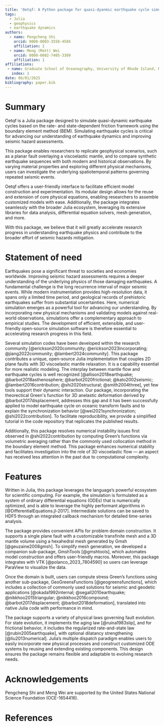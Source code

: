 ```yaml
---
title: 'Oetqf: A Python package for quasi-dyanmic earthquake cycle simulation'
tags:
  - Julia
  - geophysics
  - earthquake dynamics
authors:
  - name: Pengcheng Shi
    orcid: 0000-0003-3558-458X
    affiliation: 1
  - name: Meng (Matt) Wei
    orcid: 0000-0002-7405-3389
    affiliation: 1
affiliations:
 - name: Graduate School of Oceanography, University of Rhode Island, Narragansett, RI, US
   index: 1
date: 06/01/2025
bibliography: paper.bib
---
```


# Summary

Oetqf is a Julia package designed to simulate quasi-dynamic earthquake cycles based on the rate- and state-dependent friction framework using the boundary element method (BEM). Simulating earthquake cycles is critical for advancing our understanding of earthquake dynamics and improving seismic hazard assessments.

This package enables researchers to replicate geophysical scenarios, such as a planar fault overlaying a viscoelastic mantle, and to compare synthetic earthquake sequences with both modern and historical observations. By varying material properties and exploring different physical mechanisms, users can investigate the underlying spatiotemporal patterns governing repeated seismic events.

Oetqf offers a user-friendly interface to facilitate efficient model construction and experimentation. Its modular design allows for the reuse and extension of core physical equations, enabling researchers to assemble customized models with ease. Additionally, the package integrates seamlessly with the broader Julia ecosystem, leveraging its extensive libraries for data analysis, differential equation solvers, mesh generation, and more.

With this package, we believe that it will greatly accelerate research progress in understanding earthquake physics and contribute to the broader effort of seismic hazards mitigation.

# Statement of need

Earthquakes pose a significant threat to societies and economies worldwide. Improving seismic hazard assessments requires a deeper understanding of the underlying physics of those damaging earthquakes. A fundamental challenge is the long recurrence interval of major seismic events. While modern instrumentation provides high-resolution data, it spans only a limited time period, and geological records of prehistoric earthquakes suffer from substantial uncertainties. Here, numerical simulation emerges as a powerful tool for advancing our understanding. By incorporating new physical mechanisms and validating models against real-world observations, simulations offer a complementary approach to empirical studies. The development of efficient, extensible, and user-friendly open-source simulation software is therefore essential to accelerating research progress in this field.

Several simulation codes have been developed within the research community [@erickson2020community; @erickson2023incorporating; @jiang2022community; @lambert2024community]. This package contributes a unique, open-source Julia implementation that couples 2D plane faults with 3D viscoelastic mantle relaxation. It is a capability essential for more realistic modeling. The interplay between mantle flow and earthquake cycles is well recognized [@allison2018earthquake; @barbot2018asthenosphere; @barbot2020frictional; @kato2002seismic; @lambert2016contribution; @shi2020structural; @smith2004three], yet few tools support their dynamic interaction. Our package, incorporating the theorectical Green's function for 3D anelastic deformation derived by @barbot2017displacement, addresses this gap and it has been successfully applied to model earthquake cycle on oceanic transform faults and to explain the synchronization behavior [@wei2021synchronization; @shi2022contribution]. To facilitate reproducibility, we provide a simplified tutorial in the code repository that replicates the published results.

Additionally, this package resolves numerical instability issues first observed in @shi2022contribution by computing Green’s functions via volumetric averaging rather than the commonly used collocation method in the boundary element method. This package enhances numerical stability and facilitates investigation into the role of 3D viscoelastic flow — an aspect has received less attention in the past due to computational complexity.

# Features

Written in Julia, this package leverages the language’s powerful ecosystem for scientific computing. For example, the simulation is formulated as a system of ordinary differential equations (ODEs) that is numerically optimized, and is able to leverage the highly performant algorithms in [@DifferentialEquations.jl-2017]. Intermediate solutions can be saved to HDF5 through an integrated callback mechanism for detailed time-series analysis.

The package provides convenient APIs for problem domain construction. It supports a single plane fault with a customizable transfinite mesh and a 3D mantle volume using a hexahedral mesh generated by Gmsh [@geuzaine2008gmsh]. To simplify mesh generation, we developed a companion sub-package, GmshTools [@gmshtools], which automates model construction and offers user-friendly macros. Moreover, this package integrates with VTK [@polanco_2023_7804590] so users can leverage ParaView to visualize the data.

Once the domain is built, users can compute stress Green’s functions using another sub-package, GeoGreensFunctions [@geogreensfunctions], which includes a collection of commonly used solutions for seismic and geodetic applications [@okada1992internal; @segall2010earthquake; @nikkhoo2015triangular; @nikkhoo2016compound; @barbot2017displacement; @barbot2018deformation], translated into native Julia code with performance in mind.

The package supports a variety of physical laws governing fault evolution. For state evolution, it implements the aging law [@ruina1983slip], and for frictional behavior, it includes the regularized rate-and-state law [@rubin2005earthquake], with optional dilatancy strengthening [@liu2013numerical]. Julia’s multiple dispatch paradigm enables users to easily incorporate new physical processes and construct customized ODE systems by reusing and extending existing components. This design ensures the package remains flexible and adaptable to evolving research needs.

# Acknowledgements

Pengcheng Shi and Meng Wei are supported by the United States National Science Foundation (OCE-1654416).

# References
